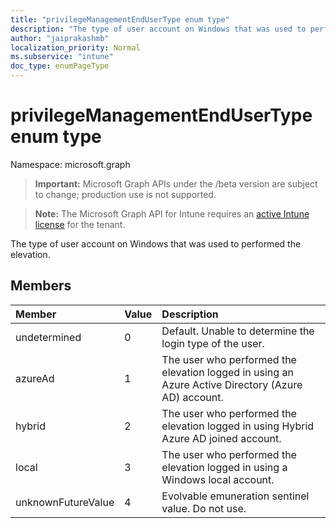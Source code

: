 ```yaml
---
title: "privilegeManagementEndUserType enum type"
description: "The type of user account on Windows that was used to performed the elevation."
author: "jaiprakashmb"
localization_priority: Normal
ms.subservice: "intune"
doc_type: enumPageType
---
```


# privilegeManagementEndUserType enum type

Namespace: microsoft.graph

> **Important:** Microsoft Graph APIs under the /beta version are subject to change; production use is not supported.

> **Note:** The Microsoft Graph API for Intune requires an [active Intune license](https://go.microsoft.com/fwlink/?linkid=839381) for the tenant.

The type of user account on Windows that was used to performed the elevation.

## Members
|Member|Value|Description|
|:---|:---|:---|
|undetermined|0|Default. Unable to determine the login type of the user.|
|azureAd|1|The user who performed the elevation logged in using an Azure Active Directory (Azure AD) account.|
|hybrid|2|The user who performed the elevation logged in using Hybrid Azure AD joined account.|
|local|3|The user who performed the elevation logged in using a Windows local account.|
|unknownFutureValue|4|Evolvable emuneration sentinel value. Do not use.|
